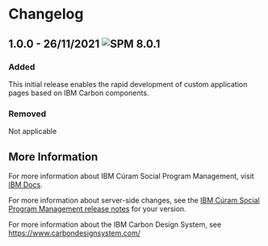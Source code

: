 # Changelog

## 1.0.0 - 26/11/2021 ![SPM 8.0.1](https://img.shields.io/badge/-SPM_8.0.1-green)
### Added
This initial release enables the rapid development of custom application pages based on IBM Carbon components.

### Removed 
Not applicable

## More Information 

For more information about IBM Cúram Social Program Management, visit [IBM Docs](https://www.ibm.com/docs/en/spm/8.0.1).

For more information about server-side changes, see the [IBM Cúram Social Program Management release notes](https://www-01.ibm.com/support/docview.wss?uid=swg27037963) for your version.

For more information about the IBM Carbon Design System, see https://www.carbondesignsystem.com/
